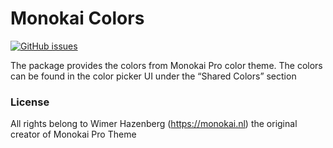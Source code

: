 # Monokai Colors

[![GitHub issues](https://img.shields.io/github/issues/vovaguguiev/MonokaiColors.framerfx.svg?color=%23&label=Submit%20issue&logo=github&style=flat-square)](https://github.com/vovaguguiev/MonokaiColors.framerfx/issues)

The package provides the colors from Monokai Pro color theme.
The colors can be found in the color picker UI under the “Shared Colors” section

### License

All rights belong to Wimer Hazenberg (https://monokai.nl) the original creator of Monokai Pro Theme
